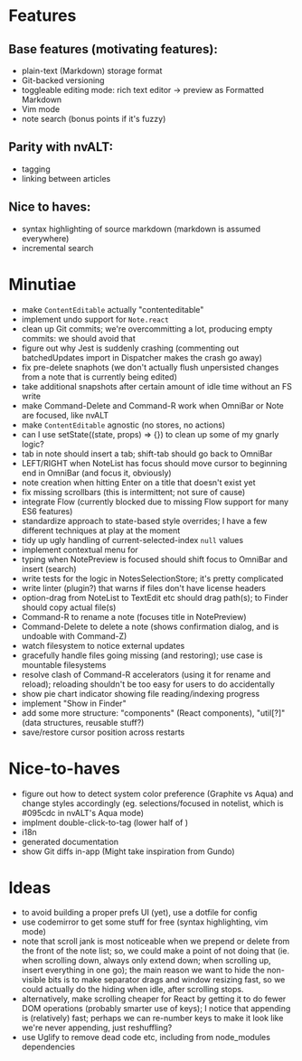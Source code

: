 # Features

## Base features (motivating features):

- plain-text (Markdown) storage format
- Git-backed versioning
- toggleable editing mode: rich text editor -> preview as Formatted Markdown
- Vim mode
- note search (bonus points if it's fuzzy)

## Parity with nvALT:

- tagging
- linking between articles

## Nice to haves:

- syntax highlighting of source markdown (markdown is assumed everywhere)
- incremental search

# Minutiae

- make `ContentEditable` actually "contenteditable"
- implement undo support for `Note.react`
- clean up Git commits; we're overcommitting a lot, producing empty commits: we should avoid that
- figure out why Jest is suddenly crashing (commenting out batchedUpdates import in Dispatcher makes the crash go away)
- fix pre-delete snaphots (we don't actually flush unpersisted changes from a note that is currently being edited)
- take additional snapshots after certain amount of idle time without an FS write
- make Command-Delete and Command-R work when OmniBar or Note are focused, like nvALT
- make `ContentEditable` agnostic (no stores, no actions)
- can I use setState((state, props) => {}) to clean up some of my gnarly logic?
- tab in note should insert a tab; shift-tab should go back to OmniBar
- LEFT/RIGHT when NoteList has focus should move cursor to beginning end in OmniBar (and focus it, obviously)
- note creation when hitting Enter on a title that doesn't exist yet
- fix missing scrollbars (this is intermittent; not sure of cause)
- integrate Flow (currently blocked due to missing Flow support for many ES6 features)
- standardize approach to state-based style overrides; I have a few different techniques at play at the moment
- tidy up ugly handling of current-selected-index `null` values
- implement contextual menu for <NoteView>
- typing when NotePreview is focused should shift focus to OmniBar and insert (search)
- write tests for the logic in NotesSelectionStore; it's pretty complicated
- write linter (plugin?) that warns if files don't have license headers
- option-drag from NoteList to TextEdit etc should drag path(s); to Finder should copy actual file(s)
- Command-R to rename a note (focuses title in NotePreview)
- Command-Delete to delete a note (shows confirmation dialog, and is undoable with Command-Z)
- watch filesystem to notice external updates
- gracefully handle files going missing (and restoring); use case is mountable filesystems
- resolve clash of Command-R accelerators (using it for rename and reload); reloading shouldn't be too easy for users to do accidentally
- show pie chart indicator showing file reading/indexing progress
- implement "Show in Finder"
- add some more structure: "components" (React components), "util[?]" (data structures, reusable stuff?)
- save/restore cursor position across restarts

# Nice-to-haves

- figure out how to detect system color preference (Graphite vs Aqua) and change styles accordingly (eg. selections/focused in notelist, which is #095cdc in nvALT's Aqua mode)
- implment double-click-to-tag (lower half of <NotePreview>)
- i18n
- generated documentation
- show Git diffs in-app (Might take inspiration from Gundo)

# Ideas

- to avoid building a proper prefs UI (yet), use a dotfile for config
- use codemirror to get some stuff for free (syntax highlighting, vim mode)
- note that scroll jank is most noticeable when we prepend or delete from the front of the note list; so, we could make a point of not doing that (ie. when scrolling down, always only extend down; when scrolling up, insert everything in one go); the main reason we want to hide the non-visible bits is to make separator drags and window resizing fast, so we could actually do the hiding when idle, after scrolling stops.
- alternatively, make scrolling cheaper for React by getting it to do fewer DOM operations (probably smarter use of keys); I notice that appending is (relatively) fast; perhaps we can re-number keys to make it look like we're never appending, just reshuffling?
- use Uglify to remove dead code etc, including from node_modules dependencies

<!--- vim: set nowrap tw=0: -->
